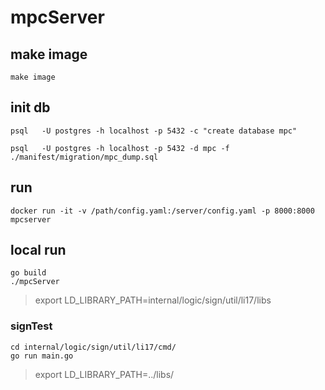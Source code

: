# mpcServer

## make image

```
make image
```

## init db

```
psql   -U postgres -h localhost -p 5432 -c "create database mpc"
```

```
psql   -U postgres -h localhost -p 5432 -d mpc -f ./manifest/migration/mpc_dump.sql
```

## run

```
docker run -it -v /path/config.yaml:/server/config.yaml -p 8000:8000 mpcserver
```

## local run

```
go build
./mpcServer
```

> export LD_LIBRARY_PATH=internal/logic/sign/util/li17/libs

### signTest

```
cd internal/logic/sign/util/li17/cmd/
go run main.go
```

> export LD_LIBRARY_PATH=../libs/
